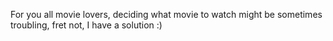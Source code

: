 For you all movie lovers, deciding what movie to watch might be sometimes troubling, fret not, I have a solution :)
